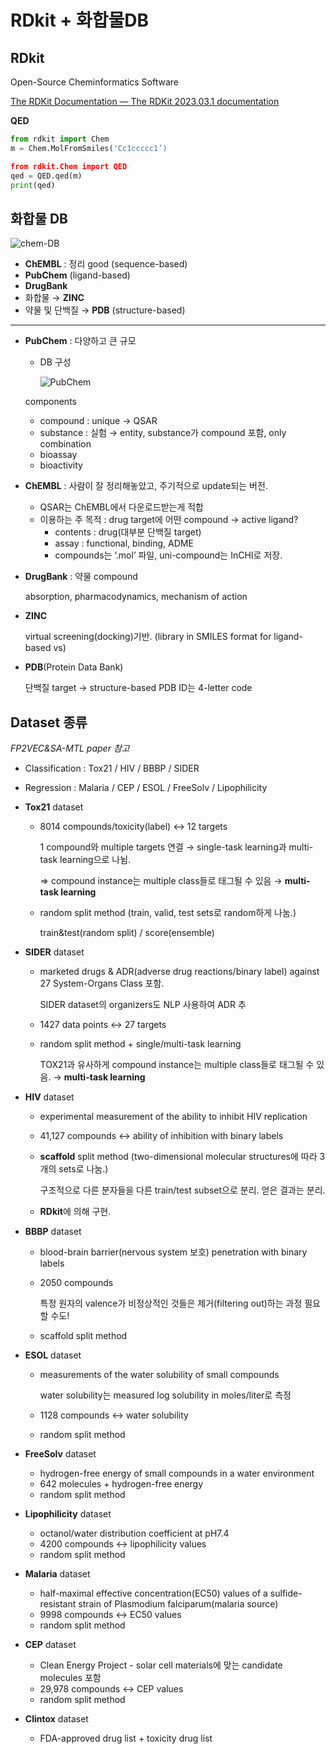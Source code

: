# RDkit + 화합물DB

## RDkit

Open-Source Cheminformatics Software

[The RDKit Documentation — The RDKit 2023.03.1 documentation](https://www.rdkit.org/docs/)

**QED**

```python
from rdkit import Chem
m = Chem.MolFromSmiles('Cc1ccccc1’)

from rdkit.Chem import QED
qed = QED.qed(m)
print(qed)
```

## 화합물 DB

![chem-DB](https://github.com/doammii/CADD-study/assets/100724454/c26e1443-a9da-46ef-b416-9e1b25f4bc63)


- **ChEMBL** : 정리 good (sequence-based)
- **PubChem** (ligand-based)
- **DrugBank**
- 화합물 → **ZINC**
- 약물 및 단백질 → **PDB** (structure-based)

---

- **PubChem** : 다양하고 큰 규모
    - DB 구성
        
        ![PubChem](https://github.com/doammii/CADD-study/assets/100724454/6d56b536-c3a5-4277-a257-2fd4997afaa7)

        
    
    components
    
    - compound : unique → QSAR
    - substance : 실험 → entity, substance가 compound 포함, only combination
    - bioassay
    - bioactivity
- **ChEMBL** : 사람이 잘 정리해놓았고, 주기적으로 update되는 버전.
    - QSAR는 ChEMBL에서 다운로드받는게 적합
    - 이용하는 주 목적 : drug target에 어떤 compound → active ligand?
        - contents : drug(대부분 단백질 target)
        - assay : functional, binding, ADME
        - compounds는 ‘.mol’ 파일, uni-compound는 InCHI로 저장.
- **DrugBank** : 약물 compound
    
    absorption, pharmacodynamics, mechanism of action
    
- **ZINC**
    
    virtual screening(docking)기반. (library in SMILES format for ligand-based vs)
    
- **PDB**(Protein Data Bank)
    
    단백질 target → structure-based
    PDB ID는 4-letter code
    

## Dataset 종류

*FP2VEC&SA-MTL paper 참고*

- Classification : Tox21 / HIV / BBBP / SIDER
- Regression : Malaria / CEP / ESOL / FreeSolv / Lipophilicity

- **Tox21** dataset
    - 8014 compounds/toxicity(label) ↔ 12 targets
        
        1 compound와 multiple targets 연결 → single-task learning과 multi-task learning으로 나뉨.
        
        ⇒ compound instance는 multiple class들로 태그될 수 있음 → **multi-task learning**
        
    - random split method (train, valid, test sets로 random하게 나눔.)
        
        train&test(random split) / score(ensemble)
        
- **SIDER** dataset
    - marketed drugs & ADR(adverse drug reactions/binary label) against 27 System-Organs Class 포함.
        
        SIDER dataset의 organizers도 NLP 사용하여 ADR 추
        
    - 1427 data points ↔ 27 targets
    - random split method + single/multi-task learning
        
        TOX21과 유사하게 compound instance는 multiple class들로 태그될 수 있음. → **multi-task learning**
        
- **HIV** dataset
    - experimental measurement of the ability to inhibit HIV replication
    - 41,127 compounds ↔ ability of inhibition with binary labels
    - **scaffold** split method (two-dimensional molecular structures에 따라 3개의 sets로 나눔.)
        
        구조적으로 다른 분자들을 다른 train/test subset으로 분리. 얻은 결과는 분리.
        
    - **RDkit**에 의해 구현.
- **BBBP** dataset
    - blood-brain barrier(nervous system 보호) penetration with binary labels
    - 2050 compounds
        
        특정 원자의 valence가 비정상적인 것들은 제거(filtering out)하는 과정 필요할 수도!
        
    - scaffold split method
- **ESOL** dataset
    - measurements of the water solubility of small compounds
    
        water solubility는 measured log solubility in moles/liter로 측정
        
    - 1128 compounds ↔ water solubility
    - random split method
- **FreeSolv** dataset
    - hydrogen-free energy of small compounds in a water environment
    - 642 molecules + hydrogen-free energy
    - random split method
- **Lipophilicity** dataset
    - octanol/water distribution coefficient at pH7.4
    - 4200 compounds ↔ lipophilicity values
    - random split method
- **Malaria** dataset
    - half-maximal effective concentration(EC50) values of a sulfide-resistant strain of Plasmodium falciparum(malaria source)
    - 9998 compounds ↔ EC50 values
    - random split method
- **CEP** dataset
    - Clean Energy Project - solar cell materials에 맞는 candidate molecules 포함
    - 29,978 compounds ↔ CEP values
    - random split method
- **Clintox** dataset
    - FDA-approved drug list + toxicity drug list